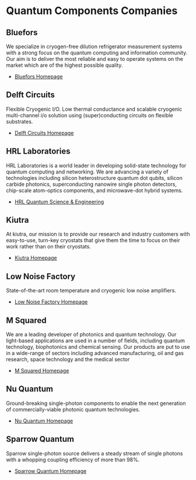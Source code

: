# Quantum Components Companies

## Bluefors

We specialize in cryogen-free dilution refrigerator measurement systems with a strong focus on the quantum computing and information community. Our aim is to deliver the most reliable and easy to operate systems on the market which are of the highest possible quality.

* [Bluefors Homepage](https://bluefors.com/)

## Delft Circuits

Flexible Cryogenic I/O. Low thermal conductance and scalable cryogenic multi-channel i/o 
solution using (super)conducting circuits on flexible substrates.

* [Delft Circuits Homepage](https://delft-circuits.com/)

## HRL Laboratories

HRL Laboratories is a world leader in developing solid-state technology for quantum computing and
networking. We are advancing a variety of technologies including silicon heterostructure quantum dot
qubits, silicon carbide photonics, superconducting nanowire single photon detectors, chip-scale
atom-optics components, and microwave-dot hybrid systems.

* [HRL Quantum Science & Engineering](https://quantum.hrl.com/)

## Kiutra

At kiutra, our mission is to provide our research and industry customers with easy-to-use, turn-key
cryostats that give them the time to focus on their work rather than on their cryostats.

* [Kiutra Homepage](https://kiutra.com/)

## Low Noise Factory

State-of-the-art room temperature and cryogenic low noise amplifiers.

* [Low Noise Factory Homepage](https://www.lownoisefactory.com/)

## M Squared

We are a leading developer of photonics and quantum technology. Our light-based applications are
used in a number of fields, including quantum technology, biophotonics and chemical sensing. Our
products are put to use in a wide-range of sectors including advanced manufacturing, oil and gas
research, space technology and the medical sector

* [M Squared Homepage](https://www.m2lasers.com/about.html)

## Nu Quantum

Ground-breaking single-photon components to enable the next generation of commercially-viable
photonic quantum technologies.

* [Nu Quantum Homepage](https://nu-quantum.com/)

## Sparrow Quantum

Sparrow single-photon source delivers a steady stream of single photons with a whopping coupling
efficiency of more than 98%.

* [Sparrow Quantum Homepage](https://sparrowquantum.com/)
